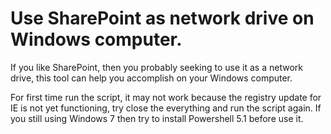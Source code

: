 # Use SharePoint as network drive on Windows computer.

If you like SharePoint, then you probably seeking to use it as a network drive, this tool can help you accomplish on your Windows computer.

For first time run the script, it may not work because the registry update for IE is not yet functioning, try close the everything and run the script again.  If you still using Windows 7 then try to install Powershell 5.1 before use it.

